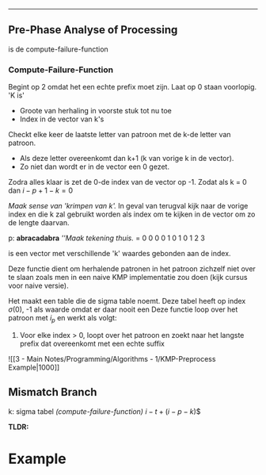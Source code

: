 ___
## Pre-Phase Analyse of Processing
is de compute-failure-function

### Compute-Failure-Function
Begint op 2 omdat het een echte prefix moet zijn. Laat op 0 staan voorlopig.
'K is'
- Groote van herhaling in voorste stuk tot nu toe
- Index in de vector van k's

Checkt elke keer de laatste letter van patroon met de k-de letter van patroon.
- Als deze letter overeenkomt dan k+1 (k van vorige k in de vector).
- Zo niet dan wordt er in de vector een 0 gezet.

Zodra alles klaar is zet de 0-de index van de vector op -1. Zodat als k = 0 dan $i-p +1 - k = 0$

*Maak sense van 'krimpen van k'.*
In geval van terugval kijk naar de vorige index en die k zal gebruikt worden als index om te kijken in de vector om zo de lengte daarvan. 

p: **abracadabra**
*''Maak tekening thuis.*
= 0 0 0 0 1 0 1 0 1 2 3


is een vector met verschillende 'k' waardes gebonden aan de index.

Deze functie dient om herhalende patronen in het patroon zichzelf niet over te slaan zoals men in een naive KMP implementatie zou doen (kijk cursus voor naive versie).

Het maakt een table die de sigma table noemt. Deze tabel heeft op index $\sigma(0)$, -1 als waarde omdat er daar nooit een 
Deze functie loop over het patroon met $i_p$ en werkt als volgt:

1. Voor elke index > 0, loopt over het patroon en zoekt naar het langste prefix dat overeenkomt met een echte suffix

![[3 - Main Notes/Programming/Algorithms - 1/KMP-Preprocess Example|1000]]
## Mismatch Branch
k: sigma tabel *(compute-failure-function)*
$i-t + (i-p - k)$$

**TLDR:**

# Example
